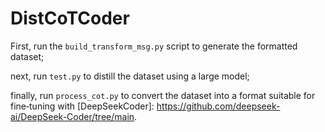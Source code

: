 # DistCoTCoder
First, run the `build_transform_msg.py` script to generate the formatted dataset; 

next, run `test.py` to distill the dataset using a large model; 

finally, run `process_cot.py` to convert the dataset into a format suitable for fine‑tuning with 
[DeepSeekCoder]: https://github.com/deepseek-ai/DeepSeek-Coder/tree/main.


